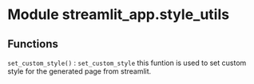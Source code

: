Module streamlit_app.style_utils
================================

Functions
---------

    
`set_custom_style()`
:   `set_custom_style` this funtion is used to set custom style for the generated page from streamlit.